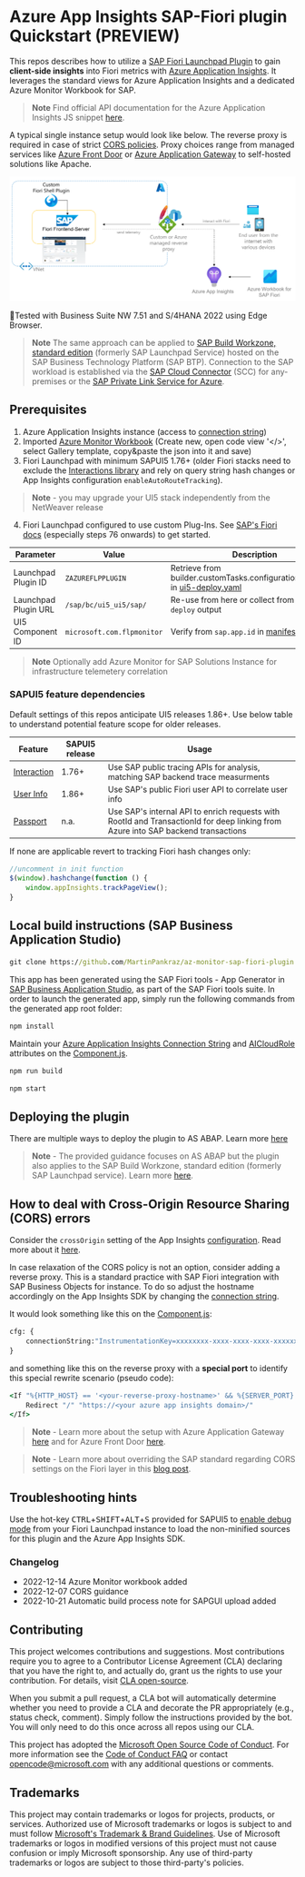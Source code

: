 # Azure App Insights SAP-Fiori plugin Quickstart (PREVIEW)

This repos describes how to utilize a [SAP Fiori Launchpad Plugin](https://assets.cdn.sap.com/sapcom/docs/2019/03/b2dff710-427d-0010-87a3-c30de2ffd8ff.pdf) to gain **client-side insights** into Fiori metrics with [Azure Application Insights](https://learn.microsoft.com/azure/azure-monitor/app/app-insights-overview?tabs=net). It leverages the standard views for Azure Application Insights and a dedicated Azure Monitor Workbook for SAP.

> **Note**
> Find official API documentation for the Azure Application Insights JS snippet [here](https://github.com/microsoft/ApplicationInsights-JS#snippet-setup-ignore-if-using-npm-setup).

A typical single instance setup would look like below. The reverse proxy is required in case of strict [CORS policies](https://github.com/microsoft/ApplicationInsights-SAP-Fiori-Plugin#how-to-deal-with-cross-origin-resource-sharing-cors-errors). Proxy choices range from managed services like [Azure Front Door](https://learn.microsoft.com/azure/frontdoor/front-door-overview) or [Azure Application Gateway](https://learn.microsoft.com/azure/application-gateway/overview) to self-hosted solutions like Apache.

![Architecture overview](img/overview.png)

🧪Tested with Business Suite NW 7.51 and S/4HANA 2022 using Edge Browser.

> **Note**
> The same approach can be applied to [SAP Build Workzone, standard edition](https://help.sap.com/docs/Launchpad_Service/8c8e1958338140699bd4811b37b82ece/9db48fa44f7e4c62a01bc74c82e74e07.html) (formerly SAP Launchpad Service) hosted on the SAP Business Technology Platform (SAP BTP). Connection to the SAP workload is established via the [SAP Cloud Connector](https://help.sap.com/docs/CP_CONNECTIVITY/cca91383641e40ffbe03bdc78f00f681/e6c7616abb5710148cfcf3e75d96d596.html) (SCC) for any-premises or the [SAP Private Link Service for Azure](https://blogs.sap.com/2021/12/29/getting-started-with-btp-private-link-service-for-azure/).

## Prerequisites

1. Azure Application Insights instance (access to [connection string](https://learn.microsoft.com/azure/azure-monitor/app/sdk-connection-string?tabs=net#find-your-connection-string))
2. Imported [Azure Monitor Workbook](Fiori-Performance-Analysis.workbook) (Create new, open code view '</>', select Gallery template, copy&paste the json into it and save)
3. Fiori Launchpad with minimum SAPUI5 1.76+ (older Fiori stacks need to exclude the [Interactions library](https://sapui5.hana.ondemand.com/sdk/#/api/module:sap/ui/performance/trace/Interaction) and rely on query string hash changes or App Insights configuration `enableAutoRouteTracking`).

> **Note** - you may upgrade your UI5 stack independently from the NetWeaver release

4. Fiori Launchpad configured to use custom Plug-Ins. See [SAP's Fiori docs](https://www.sap.com/documents/2019/03/b2dff710-427d-0010-87a3-c30de2ffd8ff.html) (especially steps 76 onwards) to get started.

| Parameter   | Value       | Description |
| ----------- | ----------- | ----------- |
| Launchpad Plugin ID      | `ZAZUREFLPPLUGIN`       | Retrieve from builder.customTasks.configuration.app.name in [ui5-deploy.yaml](ui5-deploy.yaml)       |
| Launchpad Plugin URL   | `/sap/bc/ui5_ui5/sap/`        | Re-use from here or collect from `npm run deploy` output        |
| UI5 Component ID   | `microsoft.com.flpmonitor`        | Verify from `sap.app.id` in [manifest.json](/webapp/manifest.json)        |

> **Note**
> Optionally add Azure Monitor for SAP Solutions Instance for infrastructure telemetery correlation

### SAPUI5 feature dependencies

Default settings of this repos anticipate UI5 releases 1.86+. Use below table to understand potential feature scope for older releases.

| Feature   | SAPUI5 release       | Usage |
| ----------- | ----------- | ----------- |
| [Interaction](https://sapui5.hana.ondemand.com/sdk/#/api/module:sap/ui/performance/trace/Interaction)  | 1.76+ | Use SAP public tracing APIs for analysis, matching SAP backend trace measurments |
| [User Info](https://sapui5.hana.ondemand.com/sdk/#/api/sap.ushell.services.UserInfo%23methods/Summary)  | 1.86+ | Use SAP's public Fiori user API to correlate user info |
| [Passport](https://help.sap.com/docs/ABAP_PLATFORM_NEW/468a97775123488ab3345a0c48cadd8f/a075ed88ef324261bca41813a6ac4a1c.html)  | n.a. | Use SAP's internal API to enrich requests with RootId and TransactionId for deep linking from Azure into SAP backend transactions |

If none are applicable revert to tracking Fiori hash changes only:

```javascript
//uncomment in init function
$(window).hashchange(function () {
    window.appInsights.trackPageView();
}
```

## Local build instructions (SAP Business Application Studio)

```cmd
git clone https://github.com/MartinPankraz/az-monitor-sap-fiori-plugin.git
```

This app has been generated using the SAP Fiori tools - App Generator in [SAP Business Application Studio](https://help.sap.com/docs/SAP%20Business%20Application%20Studio), as part of the SAP Fiori tools suite.  In order to launch the generated app, simply run the following commands from the generated app root folder:

```cmd
npm install
```

Maintain your [Azure Application Insights Connection String](https://learn.microsoft.com/azure/azure-monitor/app/sdk-connection-string?tabs=net#find-your-connection-string) and [AICloudRole](https://github.com/MartinPankraz/az-monitor-sap-fiori-plugin/blob/main/webapp/Component.js#L38) attributes on the [Component.js](https://github.com/MartinPankraz/az-monitor-sap-fiori-plugin/blob/main/webapp/Component.js#L36).

```cmd
npm run build
```

```cmd
npm start
```

## Deploying the plugin

There are multiple ways to deploy the plugin to AS ABAP. Learn more [here](documentation/DEPLOYMENT.md)

> **Note** - The provided guidance focuses on AS ABAP but the plugin also applies to the SAP Build Workzone, standard edition (formerly SAP Launchpad service). Learn more [here](https://developers.sap.com/tutorials/sapui5-fiori-cf-deploy.html).

## How to deal with Cross-Origin Resource Sharing (CORS) errors

Consider the `crossOrigin` setting of the App Insights [configuration](https://github.com/MartinPankraz/az-monitor-sap-fiori-plugin/blob/main/webapp/Component.js). Read more about it [here](https://learn.microsoft.com/azure/azure-monitor/app/javascript?tabs=snippet#configuration).

In case relaxation of the CORS policy is not an option, consider adding a reverse proxy. This is a standard practice with SAP Fiori integration with SAP Business Objects for instance. To do so adjust the hostname accordingly on the App Insights SDK by changing the [connection string](/webapp/Component.js#L40).

It would look something like this on the [Component.js](/webapp/Component.js#L40):

```cmd
cfg: { 
    connectionString:"InstrumentationKey=xxxxxxxx-xxxx-xxxx-xxxx-xxxxxxxxxxxx;IngestionEndpoint=https://<your-reverse-proxy-hostname>/v2/track"
}
```

and something like this on the reverse proxy with a **special port** to identify this special rewrite scenario (pseudo code):

```cmd
<If "%{HTTP_HOST} == '<your-reverse-proxy-hostname>' && %{SERVER_PORT} -eq 7777">
    Redirect "/" "https://<your azure app insights domain>/"
</If>
```

> **Note** - Learn more about the setup with Azure Application Gateway [here](https://learn.microsoft.com/azure/application-gateway/url-route-overview) and for Azure Front Door [here](https://learn.microsoft.com/azure/frontdoor/front-door-route-matching?pivots=front-door-standard-premium).

> **Note** - Learn more about overriding the SAP standard regarding CORS settings on the Fiori layer in this [blog post](https://blogs.sap.com/2022/08/02/embed-self-hosted-sap-fiori-launchpad-into-microsoft-teams/).

## Troubleshooting hints

Use the hot-key <kbd>CTRL</kbd>+<kbd>SHIFT</kbd>+<kbd>ALT</kbd>+<kbd>S</kbd> provided for SAPUI5 to [enable debug mode](https://sapui5.hana.ondemand.com/sdk/#/topic/c9b0f8cca852443f9b8d3bf8ba5626ab.html#loioc9b0f8cca852443f9b8d3bf8ba5626ab) from your Fiori Launchpad instance to load the non-minified sources for this plugin and the Azure App Insights SDK.

### Changelog

- 2022-12-14 Azure Monitor workbook added
- 2022-12-07 CORS guidance
- 2022-10-21 Automatic build process note for SAPGUI upload added

## Contributing

This project welcomes contributions and suggestions.  Most contributions require you to agree to a Contributor License Agreement (CLA) declaring that you have the right to, and actually do, grant us the rights to use your contribution. For details, visit [CLA open-source](https://cla.opensource.microsoft.com).

When you submit a pull request, a CLA bot will automatically determine whether you need to provide a CLA and decorate the PR appropriately (e.g., status check, comment). Simply follow the instructions provided by the bot. You will only need to do this once across all repos using our CLA.

This project has adopted the [Microsoft Open Source Code of Conduct](https://opensource.microsoft.com/codeofconduct/). For more information see the [Code of Conduct FAQ](https://opensource.microsoft.com/codeofconduct/faq/) or contact [opencode@microsoft.com](mailto:opencode@microsoft.com) with any additional questions or comments.

## Trademarks

This project may contain trademarks or logos for projects, products, or services. Authorized use of Microsoft 
trademarks or logos is subject to and must follow [Microsoft's Trademark & Brand Guidelines](https://www.microsoft.com/legal/intellectualproperty/trademarks/usage/general). Use of Microsoft trademarks or logos in modified versions of this project must not cause confusion or imply Microsoft sponsorship. Any use of third-party trademarks or logos are subject to those third-party's policies.
